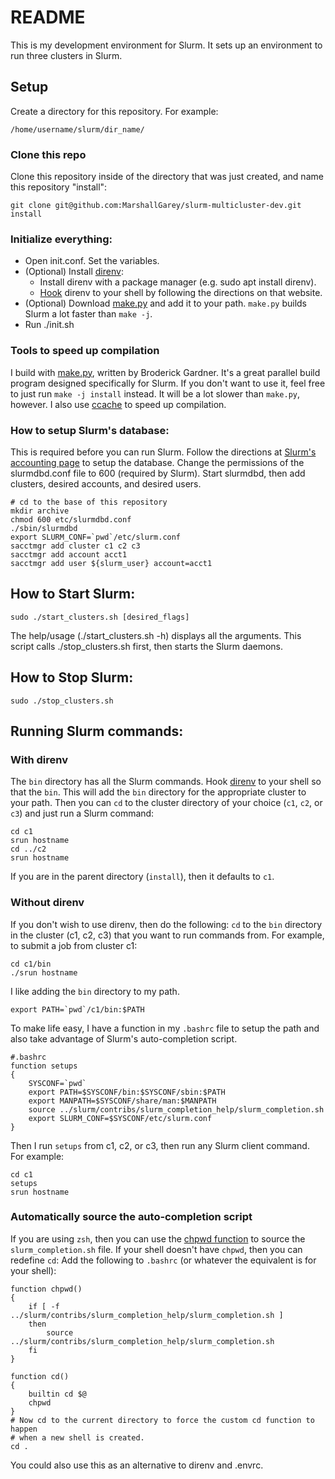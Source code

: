 # README
This is my development environment for Slurm. It sets up an environment to run
three clusters in Slurm.

## Setup
Create a directory for this repository. For example:

`/home/username/slurm/dir_name/`

### Clone this repo
Clone this repository inside of the directory that was just created, and name
this repository "install":

    git clone git@github.com:MarshallGarey/slurm-multicluster-dev.git install

### Initialize everything:
  * Open init.conf. Set the variables.
  * (Optional) Install [direnv](https://direnv.net/):
    * Install direnv with a package manager (e.g. sudo apt install direnv).
    * [Hook](https://direnv.net/docs/hook.html) direnv to your shell by
      following the directions on that website.
  * (Optional) Download [make.py](https://gitlab.com/SchedMD/support/scripts/-/raw/master/make.py)
    and add it to your path. `make.py` builds Slurm a lot faster than `make -j`.
  * Run ./init.sh

### Tools to speed up compilation

I build with
[make.py](https://gitlab.com/SchedMD/support/scripts/-/raw/master/make.py),
written by Broderick Gardner. It's a great parallel build program designed
specifically for Slurm. If you don't want to use it, feel free to just run
`make -j install` instead. It will be a lot slower than `make.py`, however. I
also use
[ccache]([https://github.com/ccache/ccache](https://github.com/ccache/ccache))
to speed up compilation.

### How to setup Slurm's database:
This is required before you can run Slurm.
Follow the directions at [Slurm's accounting page](https://slurm.schedmd.com/accounting.html) to setup the database.
Change the permissions of the slurmdbd.conf file to 600 (required by Slurm).
Start slurmdbd, then add clusters, desired accounts, and desired users.

    # cd to the base of this repository
    mkdir archive
    chmod 600 etc/slurmdbd.conf
    ./sbin/slurmdbd
    export SLURM_CONF=`pwd`/etc/slurm.conf
    sacctmgr add cluster c1 c2 c3
    sacctmgr add account acct1
    sacctmgr add user ${slurm_user} account=acct1

## How to Start Slurm:

    sudo ./start_clusters.sh [desired_flags]

The help/usage (./start\_clusters.sh -h) displays all the arguments.
This script calls ./stop\_clusters.sh first, then starts the Slurm daemons.

## How to Stop Slurm:

    sudo ./stop_clusters.sh

## Running Slurm commands:

### With direnv
The `bin` directory has all the Slurm commands.
Hook [direnv](https://direnv.net/) to your shell so that the `bin`. This will
add the `bin` directory for the appropriate cluster to your path. Then you can
`cd` to the cluster directory of your choice (`c1`, `c2`, or `c3`) and just run
a Slurm command:

    cd c1
    srun hostname
    cd ../c2
    srun hostname

If you are in the parent directory (`install`), then it defaults to `c1`.

### Without direnv
If you don't wish to use direnv, then do the following:
`cd` to the `bin` directory in the cluster (c1, c2, c3) that you want to run
commands from. For example, to submit a job from cluster c1:

    cd c1/bin
    ./srun hostname

I like adding the `bin` directory to my path.

    export PATH=`pwd`/c1/bin:$PATH

To make life easy, I have a function in my `.bashrc` file to setup the path and
also take advantage of Slurm's auto-completion script.

    #.bashrc
    function setups
    {
    	SYSCONF=`pwd`
    	export PATH=$SYSCONF/bin:$SYSCONF/sbin:$PATH
    	export MANPATH=$SYSCONF/share/man:$MANPATH
    	source ../slurm/contribs/slurm_completion_help/slurm_completion.sh
    	export SLURM_CONF=$SYSCONF/etc/slurm.conf
    }

Then I run `setups` from c1, c2, or c3, then run any Slurm client command.
For example:

    cd c1
    setups
    srun hostname

### Automatically source the auto-completion script
If you are using `zsh`, then you can use the
[chpwd function](https://unix.stackexchange.com/a/683600/244332) to source
the `slurm_completion.sh` file.
If your shell doesn't have `chpwd`, then you can redefine `cd`:
Add the following to `.bashrc` (or whatever the equivalent is for your shell):

    function chpwd()
    {
        if [ -f ../slurm/contribs/slurm_completion_help/slurm_completion.sh ]
        then
            source ../slurm/contribs/slurm_completion_help/slurm_completion.sh
        fi
    }

    function cd()
    {
        builtin cd $@
        chpwd
    }
    # Now cd to the current directory to force the custom cd function to happen
    # when a new shell is created.
    cd .


You could also use this as an alternative to direnv and .envrc.
